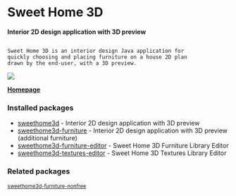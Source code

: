 # Sweet Home 3D

__Interior 2D design application with 3D preview__

```

Sweet Home 3D is an interior design Java application for
quickly choosing and placing furniture on a house 2D plan
drawn by the end-user, with a 3D preview.

```

![](https://screenshots.debian.net/thumbnail/sweethome3d/)


 **[Homepage](http://www.sweethome3d.com/)**

### Installed packages

* [sweethome3d](https://packages.debian.org/jessie/sweethome3d) - Interior 2D design application with 3D preview
* [sweethome3d-furniture](https://packages.debian.org/jessie/sweethome3d-furniture) - Interior 2D design application with 3D preview (additional furniture)
* [sweethome3d-furniture-editor](https://packages.debian.org/jessie/sweethome3d-furniture-editor) - Sweet Home 3D Furniture Library Editor
* [sweethome3d-textures-editor](https://packages.debian.org/jessie/sweethome3d-textures-editor) - Sweet Home 3D Textures Library Editor

### Related packages

<sub> [sweethome3d-furniture-nonfree](https://packages.debian.org/jessie/sweethome3d-furniture-nonfree)  </sub>
